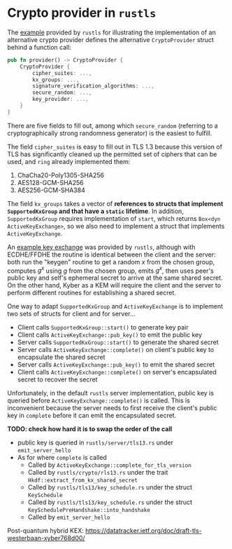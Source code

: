 # Crypto provider in `rustls`
The [example](https://github.com/rustls/rustls/blob/main/provider-example/src/lib.rs) provided by `rustls` for illustrating the implementation of an alternative crypto provider defines the alternative `CryptoProvider` struct behind a function call:

```rust
pub fn provider() -> CryptoProvider {
    CryptoProvider {
        cipher_suites: ...,
        kx_groups: ...,
        signature_verification_algorithms: ...,
        secure_random: ...,
        key_provider: ...,
    }
}
```

There are five fields to fill out, among which `secure_random` (referring to a cryptographically strong randomness generator) is the easiest to fulfill.

The field `cipher_suites` is easy to fill out in TLS 1.3 because this version of TLS has significantly cleaned up the permitted set of ciphers that can be used, and `ring` already implemented them:
1. ChaCha20-Poly1305-SHA256
2. AES128-GCM-SHA256
3. AES256-GCM-SHA384

The field `kx_groups` takes a vector of **references to structs that implement `SupportedKxGroup` and that have a `static` lifetime**. In addition, `SupportedKxGroup` requires implementation of `start`, which returns `Box<dyn ActiveKeyExchange>`, so we also need to implement a struct that implements `ActiveKeyExchange`.

An [example key exchange](https://github.com/rustls/rustls/blob/main/provider-example/src/kx.rs) was provided by `rustls`, although with ECDHE/FFDHE the routine is identical between the client and the server: both run the "keygen" routine to get a random $x$ from the chosen group, computes $g^x$ using $g$ from the chosen group, emits $g^x$, then uses peer's public key and self's ephemeral secret to arrive at the same shared secret. On the other hand, Kyber as a KEM will require the client and the server to perform different routines for establishing a shared secret.

One way to adapt `SupportedKxGroup` and `ActiveKeyExchange` is to implement two sets of structs for client and for server...

- Client calls `SupportedKxGroup::start()` to generate key pair
- Client calls `ActiveKeyExchange::pub_key()` to emit the public key
- Server calls `SupportedKxGroup::start()` to generate the shared secret
- Server calls `ActiveKeyExchange::complete()` on client's public key to encapsulate the shared secret
- Server calls `ActiveKeyExchange::pub_key()` to emit the shared secret
- Client calls `ActiveKeyExchange::complete()` on server's encapsulated secret to recover the secret

Unfortunately, in the default `rustls` server implementation, public key is queried before `ActiveKeyExchange::complete()` is called. This is inconvenient because the server needs to first receive the client's public key in `complete` before it can emit the encapsulated secret.

**TODO: check how hard it is to swap the order of the call**
- public key is queried in `rustls/server/tls13.rs` under `emit_server_hello`
- As for where `complete` is called
    - Called by `ActiveKeyExchange::complete_for_tls_version`
    - Called by `rustls/crypto/rls13.rs` under the trait `Hkdf::extract_from_kx_shared_secret`
    - Called by `rustls/tls13/key_schedule.rs` under the struct `KeySchedule`
    - Called by `rustls/tls13/key_schedule.rs` under the struct `KeySchedulePreHandshake::into_handshake`
    - Called by `emit_server_hello`

Post-quantum hybrid KEX: https://datatracker.ietf.org/doc/draft-tls-westerbaan-xyber768d00/